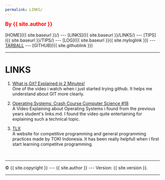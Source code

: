 ```yaml
---
permalink: LINKS/
---
```

<span style="color:red; font-weight:bold; font-size:larger;">By {{ site.author }}</span>
<br><br>
[HOME]({{ site.baseurl }}/) ---
[LINKS]({{ site.baseurl }}/LINKS/) ---
[TIPS]({{ site.baseurl }}/TIPS/) ---
[LOG]({{ site.baseurl }}{{ site.myloglink }}) ---
[TARBALL](SandBox/kausarme.tar.xz) ---
[GITHUB]({{ site.githublink }})
<br>
<hr>

# LINKS
1. [What is Git? Explained in 2 Minutes!](https://www.youtube.com/watch?v=2ReR1YJrNOM)<br>
One of the video i watch when i just started trying github. It helps me understand about GIT more clearly.

2. [Operating Systems: Crash Course Computer Science #18](https://www.youtube.com/watch?v=26QPDBe-NB8)<br>
A Video Explaining about Operating Systems i found from the previous years student's links.md. I found the video quite entertaining for explaining such a technical topic.

3. [TLX](https://tlx.toki.id/)<br>
A website for competitive programming and general programming practices made by TOKI Indonesia.
It has been really helpfull when i first start learning competitve programming.


<br>
<hr>
&copy; {{ site.copyright }} --- {{ site.author }} --- Version: {{ site.version }}.
<hr>
<br>
